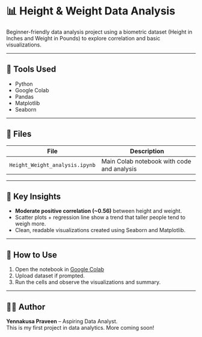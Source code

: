 # 📊 Height & Weight Data Analysis

Beginner-friendly data analysis project using a biometric dataset (Height in Inches and Weight in Pounds) to explore correlation and basic visualizations.

---

## 🧰 Tools Used
- Python
- Google Colab
- Pandas
- Matplotlib
- Seaborn

---

## 📁 Files
| File | Description |
|------|-------------|
| `Height_Weight_analysis.ipynb` | Main Colab notebook with code and analysis |

---

## 📌 Key Insights
- **Moderate positive correlation (~0.56)** between height and weight.
- Scatter plots + regression line show a trend that taller people tend to weigh more.
- Clean, readable visualizations created using Seaborn and Matplotlib.

---

## 🚀 How to Use
1. Open the notebook in [Google Colab](https://colab.research.google.com)
2. Upload dataset if prompted.
3. Run the cells and observe the visualizations and summary.

---

## 🙋‍♂️ Author
**Yennakusa Praveen** – Aspiring Data Analyst.  
This is my first project in data analytics. More coming soon!
